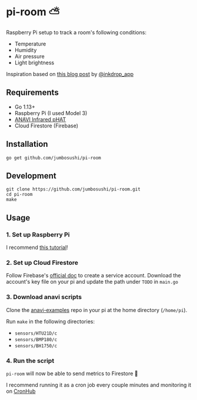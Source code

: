 # pi-room :partly_sunny:

Raspberry Pi setup to track a room's following conditions:
- Temperature
- Humidity
- Air pressure
- Light brightness

Inspiration based on [this blog post](https://life.craftz.dog/entry/record-my-room-consitions) by [@inkdrop_app](https://twitter.com/inkdrop_app)

## Requirements
- Go 1.13+
- Raspberry Pi (I used Model 3)
- [ANAVI Infrared pHAT](https://www.crowdsupply.com/anavi-technology/infrared-phat)
- Cloud Firestore (Firebase) 

## Installation

```
go get github.com/jumbosushi/pi-room
```

## Development

```
git clone https://github.com/jumbosushi/pi-room.git
cd pi-room
make
```

## Usage

### 1. Set up Raspberry Pi

I recommend [this tutorial](https://desertbot.io/blog/headless-raspberry-pi-3-bplus-ssh-wifi-setup)!

### 2. Set up Cloud Firestore

Follow Firebase's [official doc](https://desertbot.io/blog/headless-raspberry-pi-3-bplus-ssh-wifi-setup) to create a service account. Download the account's key file on your pi and update the path under `TODO` in `main.go`

### 3. Download anavi scripts

Clone the [anavi-examples](https://github.com/AnaviTechnology/anavi-examples) repo in your pi at the home directory (`/home/pi`). 

Run `make` in the following directories:
- `sensors/HTU21D/c`
- `sensors/BMP180/c`
- `sensors/BH1750/c`

### 4. Run the script

`pi-room` will now be able to send metrics to Firestore :tada:

I recommend running it as a cron job every couple minutes and monitoring it on [CronHub](https://cronhub.io/)